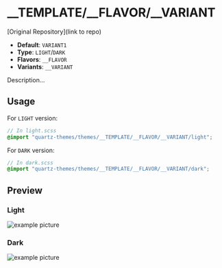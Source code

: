 # \_\_TEMPLATE/\_\_FLAVOR/\_\_VARIANT

[Original Repository](link to repo)

- **Default**: `VARIANT1`
- **Type**: `LIGHT`/`DARK`
- **Flavors**: `__FLAVOR`
- **Variants**: `__VARIANT`

Description...

## Usage

For `LIGHT` version:

```scss
// In light.scss
@import "quartz-themes/themes/__TEMPLATE/__FLAVOR/__VARIANT/light";
```

For `DARK` version:

```scss
// In dark.scss
@import "quartz-themes/themes/__TEMPLATE/__FLAVOR/__VARIANT/dark";
```

## Preview

### Light

![example picture](image)

### Dark

![example picture](image)
